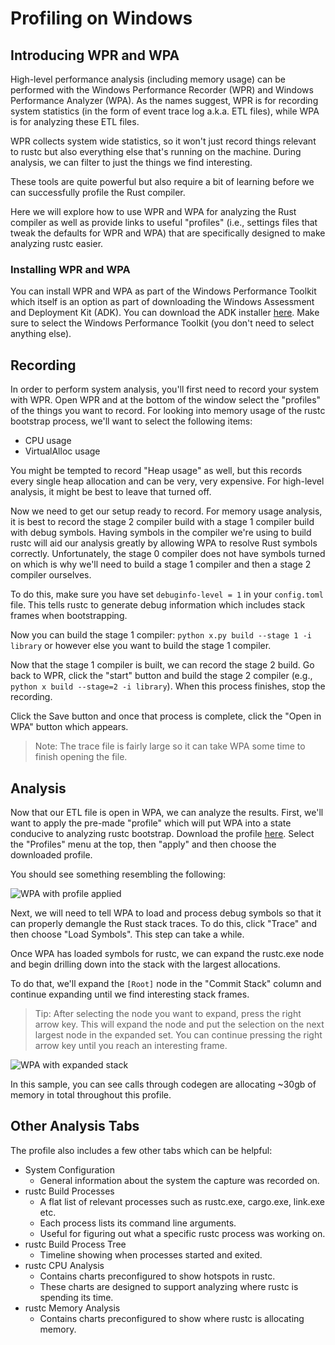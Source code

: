 # Profiling on Windows

## Introducing WPR and WPA

High-level performance analysis (including memory usage) can be performed with the Windows
Performance Recorder (WPR) and Windows Performance Analyzer (WPA). As the names suggest, WPR is for
recording system statistics (in the form of event trace log a.k.a. ETL files), while WPA is for
analyzing these ETL files.

WPR collects system wide statistics, so it won't just record things relevant to rustc but also
everything else that's running on the machine. During analysis, we can filter to just the things we
find interesting.

These tools are quite powerful but also require a bit of learning
before we can successfully profile the Rust compiler.

Here we will explore how to use WPR and WPA for analyzing the Rust compiler as well as provide
links to useful "profiles" (i.e., settings files that tweak the defaults for WPR and WPA) that are
specifically designed to make analyzing rustc easier.

### Installing WPR and WPA

You can install WPR and WPA as part of the Windows Performance Toolkit which itself is an option as
part of downloading the Windows Assessment and Deployment Kit (ADK). You can download the ADK
installer [here](https://go.microsoft.com/fwlink/?linkid=2086042). Make sure to select the Windows
Performance Toolkit (you don't need to select anything else).

## Recording

In order to perform system analysis, you'll first need to record your system with WPR. Open WPR and
at the bottom of the window select the "profiles" of the things you want to record. For looking
into memory usage of the rustc bootstrap process, we'll want to select the following items:

* CPU usage
* VirtualAlloc usage

You might be tempted to record "Heap usage" as well, but this records every single heap allocation
and can be very, very expensive. For high-level analysis, it might be best to leave that turned
off.

Now we need to get our setup ready to record. For memory usage analysis, it is best to record the
stage 2 compiler build with a stage 1 compiler build with debug symbols. Having symbols in the
compiler we're using to build rustc will aid our analysis greatly by allowing WPA to resolve Rust
symbols correctly. Unfortunately, the stage 0 compiler does not have symbols turned on which is why
we'll need to build a stage 1 compiler and then a stage 2 compiler ourselves.

To do this, make sure you have set `debuginfo-level = 1` in your `config.toml` file. This tells
rustc to generate debug information which includes stack frames when bootstrapping.

Now you can build the stage 1 compiler: `python x.py build --stage 1 -i library` or however
else you want to build the stage 1 compiler.

Now that the stage 1 compiler is built, we can record the stage 2 build. Go back to WPR, click the
"start" button and build the stage 2 compiler (e.g., `python x build --stage=2 -i library`).
When this process finishes, stop the recording.

Click the Save button and once that process is complete, click the "Open in WPA" button which
appears.

> Note: The trace file is fairly large so it can take WPA some time to finish opening the file.

## Analysis

Now that our ETL file is open in WPA, we can analyze the results. First, we'll want to apply the
pre-made "profile" which will put WPA into a state conducive to analyzing rustc bootstrap. Download
the profile [here](https://github.com/wesleywiser/rustc-bootstrap-wpa-analysis/releases/download/1/rustc.generic.wpaProfile).
Select the "Profiles" menu at the top, then "apply" and then choose the downloaded profile.

You should see something resembling the following:

![WPA with profile applied](../img/wpa-initial-memory.png)

Next, we will need to tell WPA to load and process debug symbols so that it can properly demangle
the Rust stack traces. To do this, click "Trace" and then choose "Load Symbols". This step can take
a while.

Once WPA has loaded symbols for rustc, we can expand the rustc.exe node and begin drilling down
into the stack with the largest allocations.

To do that, we'll expand the `[Root]` node in the "Commit Stack" column and continue expanding
until we find interesting stack frames.

> Tip: After selecting the node you want to expand, press the right arrow key. This will expand the
node and put the selection on the next largest node in the expanded set. You can continue pressing
the right arrow key until you reach an interesting frame.

![WPA with expanded stack](../img/wpa-stack.png)

In this sample, you can see calls through codegen are allocating ~30gb of memory in total
throughout this profile.

## Other Analysis Tabs

The profile also includes a few other tabs which can be helpful:

- System Configuration
    - General information about the system the capture was recorded on.
- rustc Build Processes
    - A flat list of relevant processes such as rustc.exe, cargo.exe, link.exe etc.
    - Each process lists its command line arguments.
    - Useful for figuring out what a specific rustc process was working on.
- rustc Build Process Tree
    - Timeline showing when processes started and exited.
- rustc CPU Analysis
    - Contains charts preconfigured to show hotspots in rustc.
    - These charts are designed to support analyzing where rustc is spending its time.
- rustc Memory Analysis
    - Contains charts preconfigured to show where rustc is allocating memory.
